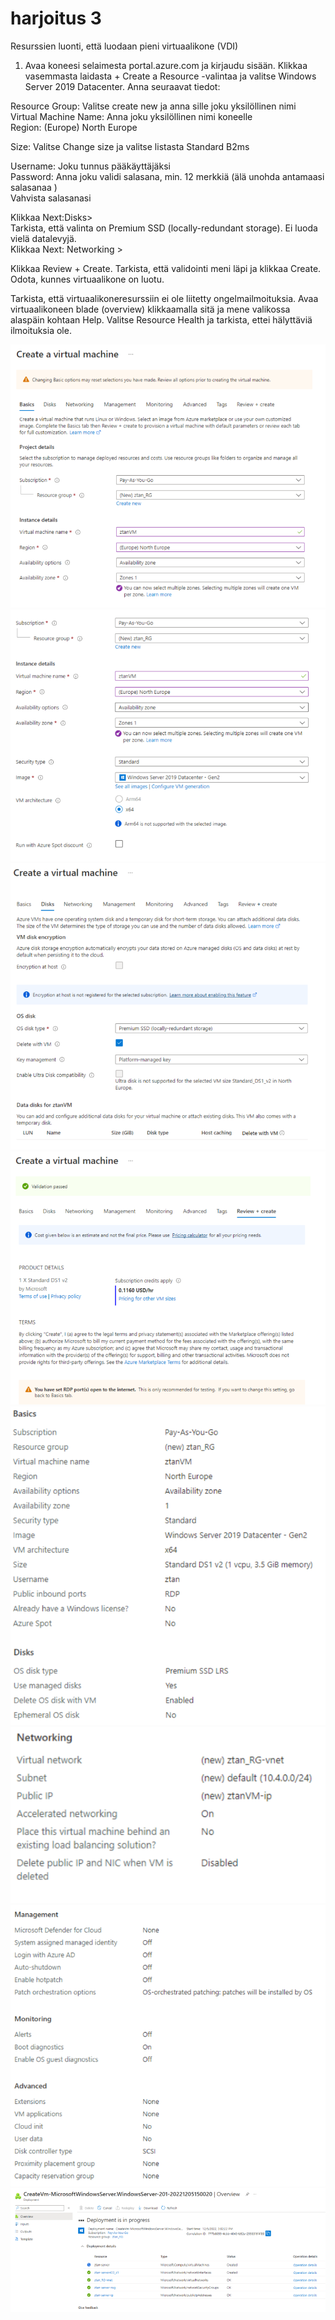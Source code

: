 # harjoitus 3
Resurssien luonti, että luodaan pieni virtuaalikone (VDI)

<!-- <img src="harjoitus1/azure-02.PNG" width="400"> -->

1. Avaa koneesi selaimesta portal.azure.com ja kirjaudu sisään. Klikkaa vasemmasta laidasta + Create a Resource -valintaa ja valitse Windows Server 2019 Datacenter. Anna seuraavat tiedot: <br>

Resource Group: Valitse create new ja anna sille joku yksilöllinen nimi <br>
Virtual Machine Name: Anna joku yksilöllinen nimi koneelle <br>
Region: (Europe) North Europe <br>

Size: Valitse Change size ja valitse listasta Standard B2ms <br>

Username: Joku tunnus pääkäyttäjäksi <br>
Password: Anna joku validi salasana, min. 12 merkkiä (älä unohda antamaasi salasanaa ) <br>
Vahvista salasanasi <br>

Klikkaa Next:Disks> <br>
Tarkista, että valinta on Premium SSD (locally-redundant storage). Ei luoda vielä datalevyjä. <br>
Klikkaa Next: Networking > <br>

Klikkaa Review + Create. Tarkista, että validointi meni läpi ja klikkaa Create. Odota, kunnes virtuaalikone on luotu. <br>

Tarkista, että virtuaalikoneresurssiin ei ole liitetty ongelmailmoituksia. Avaa virtuaalikoneen blade (overview) klikkaamalla sitä ja mene valikossa alaspäin kohtaan Help. Valitse Resource Health ja tarkista, ettei hälyttäviä ilmoituksia ole. <br>

<img src="images/harjoitus3-1.PNG">

<img src="images/harjoitus3-2.PNG">

<img src="images/harjoitus3-3.PNG">

<img src="images/harjoitus3-5.PNG">

<img src="images/harjoitus3-5-1.PNG">

<img src="images/harjoitus3-5-2.PNG">

<img src="images/harjoitus3-5-3.PNG">

<img src="images/harjoitus3-5-4.PNG">







